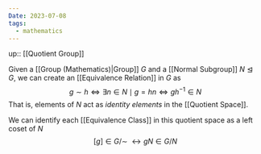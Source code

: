 ```yaml
---
Date: 2023-07-08
tags:
  - mathematics
---
```

up:: [[Quotient Group]]

Given a [[Group (Mathematics)|Group]] $G$ and a [[Normal Subgroup]] $N \trianglelefteq G$, we can create an [[Equivalence Relation]] in $G$ as
$$
g \sim h \iff \exists n \in N \mid g = hn \iff gh^{-1} \in N
$$
That is, elements of $N$ act as *identity elements* in the [[Quotient Space]].

We can identify each [[Equivalence Class]] in this quotient space as a left coset of $N$
$$
[g] \in G /\sim \;\leftrightarrow gN \in G / N
$$
